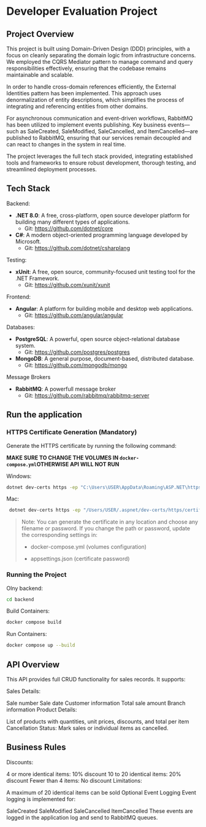 # Developer Evaluation Project

## Project Overview

This project is built using Domain-Driven Design (DDD) principles, with a focus on cleanly separating the domain logic from infrastructure concerns. We employed the CQRS Mediator pattern to manage command and query responsibilities effectively, ensuring that the codebase remains maintainable and scalable.

In order to handle cross-domain references efficiently, the External Identities pattern has been implemented. This approach uses denormalization of entity descriptions, which simplifies the process of integrating and referencing entities from other domains.

For asynchronous communication and event-driven workflows, RabbitMQ has been utilized to implement events publishing. Key business events—such as SaleCreated, SaleModified, SaleCancelled, and ItemCancelled—are published to RabbitMQ, ensuring that our services remain decoupled and can react to changes in the system in real time.

The project leverages the full tech stack provided, integrating established tools and frameworks to ensure robust development, thorough testing, and streamlined deployment processes.

## Tech Stack

Backend:
- **.NET 8.0**: A free, cross-platform, open source developer platform for building many different types of applications.
  - Git: https://github.com/dotnet/core
- **C#**: A modern object-oriented programming language developed by Microsoft.
  - Git: https://github.com/dotnet/csharplang

Testing:
- **xUnit**: A free, open source, community-focused unit testing tool for the .NET Framework.
  - Git: https://github.com/xunit/xunit

Frontend:
- **Angular**: A platform for building mobile and desktop web applications.
  - Git: https://github.com/angular/angular

Databases:
- **PostgreSQL**: A powerful, open source object-relational database system.
  - Git: https://github.com/postgres/postgres
- **MongoDB**: A general purpose, document-based, distributed database.
  - Git: https://github.com/mongodb/mongo

Message Brokers
- **RabbitMQ**: A powerfull message broker
   - Git: https://github.com/rabbitmq/rabbitmq-server

## Run the application

### HTTPS Certificate Generation (Mandatory)
Generate the HTTPS certificate by running the following command:

**MAKE SURE TO CHANGE THE VOLUMES IN `docker-compose.yml`OTHERWISE API WILL NOT RUN**

Windows:
```bash
dotnet dev-certs https -ep "C:\Users\USER\AppData\Roaming\ASP.NET\https\certificate.pfx" -p credential --trust
```

Mac:
```bash
 dotnet dev-certs https -ep "/Users/USER/.aspnet/dev-certs/https/certificate.pfx" -p credential --trust
 ```

> Note: You can generate the certificate in any location and choose any filename or password. If you change the path or password, update the corresponding settings in:
> - docker-compose.yml (volumes configuration)
>
> - appsettings.json (certificate password)

### Running the Project

Olny backend:

```bash
cd backend
```

Build Containers:

```bash
docker compose build
```

Run Containers:

```bash
docker compose up --build
```

<!-- With frontend (WIP)

In root of project run
```bash
docker compose -f ./backend/docker-compose.yml -f ./frontend/docker-compose.yml -p ambev_developer_evaluation up
``` -->

## API Overview
This API provides full CRUD functionality for sales records. It supports:

Sales Details:

Sale number
Sale date
Customer information
Total sale amount
Branch information
Product Details:

List of products with quantities, unit prices, discounts, and total per item
Cancellation Status:
Mark sales or individual items as cancelled.

## Business Rules
Discounts:

4 or more identical items: 10% discount
10 to 20 identical items: 20% discount
Fewer than 4 items: No discount
Limitations:

A maximum of 20 identical items can be sold
Optional Event Logging
Event logging is implemented for:

SaleCreated
SaleModified
SaleCancelled
ItemCancelled
These events are logged in the application log and send to RabbitMQ queues.